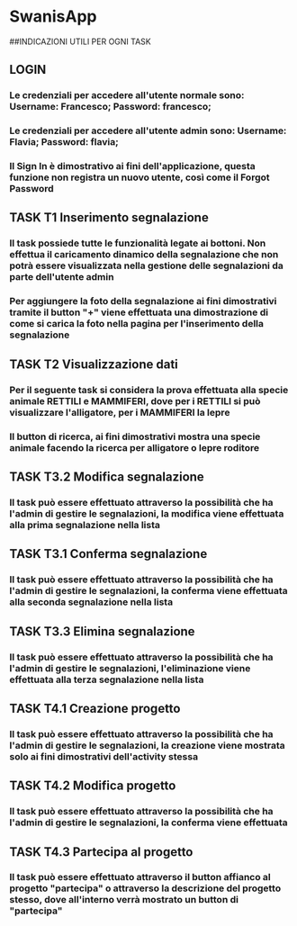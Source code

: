 # SwanisApp

##INDICAZIONI UTILI PER OGNI TASK

## LOGIN

### Le credenziali per accedere all'utente normale sono: Username: Francesco; Password: francesco;

### Le credenziali per accedere all'utente admin sono: Username: Flavia; Password: flavia;

### Il Sign In è dimostrativo ai fini dell'applicazione, questa funzione non registra un nuovo utente, così come il Forgot Password

## TASK T1 Inserimento segnalazione

### Il task possiede tutte le funzionalità legate ai bottoni. Non effettua il caricamento dinamico della segnalazione che non potrà essere visualizzata nella gestione delle segnalazioni da parte dell'utente admin

### Per aggiungere la foto della segnalazione ai fini dimostrativi tramite il button "+" viene effettuata una dimostrazione di come si carica la foto nella pagina per l'inserimento della segnalazione

## TASK T2 Visualizzazione dati

### Per il seguente task si considera la prova effettuata alla specie animale RETTILI e MAMMIFERI, dove per i RETTILI si può visualizzare l'alligatore, per i MAMMIFERI la lepre

### Il button di ricerca, ai fini dimostrativi mostra una specie animale facendo la ricerca per alligatore o lepre roditore

## TASK T3.2 Modifica segnalazione

### Il task può essere effettuato attraverso la possibilità che ha l'admin di gestire le segnalazioni, la modifica viene effettuata alla prima segnalazione nella lista

## TASK T3.1 Conferma segnalazione

### Il task può essere effettuato attraverso la possibilità che ha l'admin di gestire le segnalazioni, la conferma viene effettuata alla seconda segnalazione nella lista

## TASK T3.3 Elimina segnalazione

### Il task può essere effettuato attraverso la possibilità che ha l'admin di gestire le segnalazioni, l'eliminazione viene effettuata alla terza segnalazione nella lista

## TASK T4.1 Creazione progetto

### Il task può essere effettuato attraverso la possibilità che ha l'admin di gestire le segnalazioni, la creazione viene mostrata solo ai fini dimostrativi dell'activity stessa

## TASK T4.2 Modifica progetto

### Il task può essere effettuato attraverso la possibilità che ha l'admin di gestire le segnalazioni, la conferma viene effettuata

## TASK T4.3 Partecipa al progetto

### Il task può essere effettuato attraverso il button affianco al progetto "partecipa" o attraverso la descrizione del progetto stesso, dove all'interno verrà mostrato un button di "partecipa"
